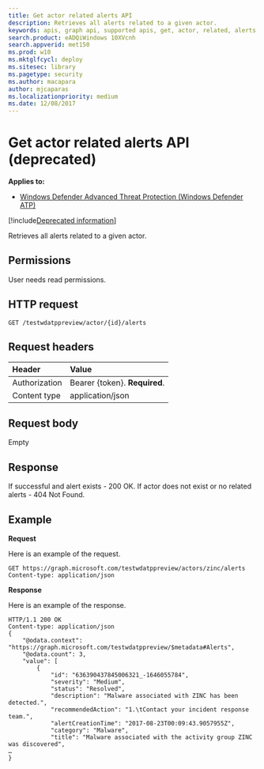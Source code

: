```yaml
---
title: Get actor related alerts API
description: Retrieves all alerts related to a given actor.
keywords: apis, graph api, supported apis, get, actor, related, alerts
search.product: eADQiWindows 10XVcnh
search.appverid: met150
ms.prod: w10
ms.mktglfcycl: deploy
ms.sitesec: library
ms.pagetype: security
ms.author: macapara
author: mjcaparas
ms.localizationpriority: medium
ms.date: 12/08/2017
---
```


# Get actor related alerts API (deprecated)

**Applies to:**

- [Windows Defender Advanced Threat Protection (Windows Defender ATP)](https://wincom.blob.core.windows.net/documents/Windows10_Commercial_Comparison.pdf)

[!include[Deprecated information](deprecate.md)]


Retrieves all alerts related to a given actor.

## Permissions
User needs read permissions.

## HTTP request
```
GET /testwdatppreview/actor/{id}/alerts
```

## Request headers

Header | Value 
:---|:---
Authorization | Bearer {token}. **Required**.
Content type | application/json


## Request body
Empty

## Response
If successful and alert exists - 200 OK. 
If actor does not exist or no related alerts - 404 Not Found.


## Example

**Request**

Here is an example of the request.

```
GET https://graph.microsoft.com/testwdatppreview/actors/zinc/alerts
Content-type: application/json
```

**Response**

Here is an example of the response.


```
HTTP/1.1 200 OK
Content-type: application/json
{
    "@odata.context": "https://graph.microsoft.com/testwdatppreview/$metadata#Alerts",
    "@odata.count": 3,
    "value": [
        {
            "id": "636390437845006321_-1646055784",
            "severity": "Medium",
            "status": "Resolved",
            "description": "Malware associated with ZINC has been detected.",
            "recommendedAction": "1.\tContact your incident response team.",
            "alertCreationTime": "2017-08-23T00:09:43.9057955Z",
            "category": "Malware",
            "title": "Malware associated with the activity group ZINC was discovered",
…
}
```
